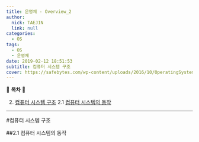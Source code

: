 ```yaml
---
title: 운영체 - Overview_2
author:
  nick: TAEJIN
  link: null
categories:
  - OS
tags:
  - OS
  - 운영체
date: 2019-02-12 18:51:53
subtitle: 컴퓨터 시스템 구조
cover: https://safebytes.com/wp-content/uploads/2016/10/OperatingSystem-min.jpg
---
```


:book: **목차** :book:

2. [컴퓨터 시스템 구조](#컴퓨터-시스템-구조)
   2.1 [컴퓨터 시스템의 동작](#21-컴퓨터-시스템의-동작)


---

#컴퓨터 시스템 구조

##2.1 컴퓨터 시스템의 동작
